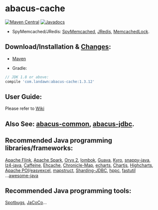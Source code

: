 # abacus-cache

[![Maven Central](https://img.shields.io/maven-central/v/com.landawn/abacus-cache.svg)](https://maven-badges.herokuapp.com/maven-central/com.landawn/abacus-cache/)
[![Javadocs](https://img.shields.io/badge/javadoc-1.3.12-brightgreen.svg)](https://www.javadoc.io/doc/com.landawn/abacus-cache/1.3.12/index.html)


* SpyMemcached/JRedis: 
[SpyMemcached](https://htmlpreview.github.io/?https://github.com/landawn/abacus-common/master/docs/SpyMemcached_view.html),
[JRedis](https://htmlpreview.github.io/?https://github.com/landawn/abacus-common/master/docs/JRedis_view.html), 
[MemcachedLock](https://htmlpreview.github.io/?https://github.com/landawn/abacus-common/master/docs/MemcachedLock_view.html).

## Download/Installation & [Changes](https://github.com/landawn/abacus-cache/blob/master/CHANGES.md):

* [Maven](http://search.maven.org/#search%7Cga%7C1%7Cg%3A%22com.landawn%22)

* Gradle:
```gradle
// JDK 1.8 or above:
compile 'com.landawn:abacus-cache:1.3.12'
```


## User Guide:
Please refer to [Wiki](https://github.com/landawn/abacus-cache/wiki)


## Also See: [abacus-common](https://github.com/landawn/abacus-common), [abacus-jdbc](https://github.com/landawn/abacus-jdbc).


## Recommended Java programming libraries/frameworks:
[Apache Flink](https://flink.apache.org/), 
[Apache Spark](https://spark.apache.org/), 
[Oryx 2](http://oryx.io/), 
[lombok](https://github.com/rzwitserloot/lombok), [Guava](https://github.com/google/guava), [Kyro](https://github.com/EsotericSoftware/kryo), [snappy-java](https://github.com/xerial/snappy-java), [lz4-java](https://github.com/lz4/lz4-java), [Caffeine](https://github.com/ben-manes/caffeine), [Ehcache](http://www.ehcache.org/), [Chronicle-Map](https://github.com/OpenHFT/Chronicle-Map), [echarts](https://github.com/apache/incubator-echarts), 
[Chartjs](https://github.com/chartjs/Chart.js), [Highcharts](https://www.highcharts.com/blog/products/highcharts/), [Apache POI](https://github.com/apache/poi)/[easyexcel](https://github.com/alibaba/easyexcel), [mapstruct](https://github.com/mapstruct/mapstruct), [Sharding-JDBC](https://github.com/apache/incubator-shardingsphere), [hppc](https://github.com/carrotsearch/hppc), [fastutil](https://github.com/vigna/fastutil) ...[awesome-java](https://github.com/akullpp/awesome-java)

## Recommended Java programming tools:
[Spotbugs](https://github.com/spotbugs/spotbugs), [JaCoCo](https://www.eclemma.org/jacoco/)...
